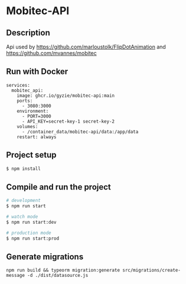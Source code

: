 # Mobitec-API

## Description

Api used by https://github.com/marloustolk/FlipDotAnimation and https://github.com/mvannes/mobitec

## Run with Docker

```
services:
  mobitec_api:
    image: ghcr.io/gyzie/mobitec-api:main
    ports:
      - 3080:3000
    environment:
      - PORT=3000
      - API_KEY=secret-key-1 secret-key-2
    volumes:
      - /container_data/mobitec-api/data:/app/data
    restart: always
```

## Project setup

```bash
$ npm install
```

## Compile and run the project

```bash
# development
$ npm run start

# watch mode
$ npm run start:dev

# production mode
$ npm run start:prod
```

## Generate migrations

```
npm run build && typeorm migration:generate src/migrations/create-message -d ./dist/datasource.js
```